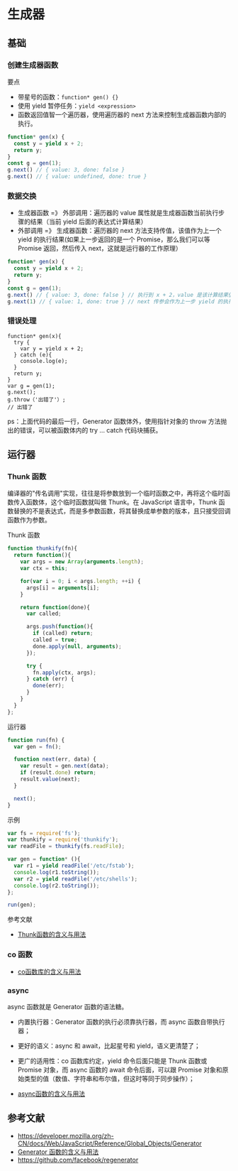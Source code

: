 # 生成器

## 基础

### 创建生成器函数

要点

- 带星号的函数：`function* gen() {}`
- 使用 yield 暂停任务：`yield <expression>`
- 函数返回值智一个遍历器，使用遍历器的 next 方法来控制生成器函数内部的执行。


```js
function* gen(x) {
  const y = yield x + 2;
  return y;
}
const g = gen(1);
g.next() // { value: 3, done: false }
g.next() // { value: undefined, done: true } 
```

### 数据交换

- 生成器函数 =》 外部调用：遍历器的 value 属性就是生成器函数当前执行步骤的结果（当前 yield 后面的表达式计算结果）
- 外部调用 =》 生成器函数：遍历器的 next 方法支持传值，该值作为上一个 yield 的执行结果(如果上一步返回的是一个 Promise，那么我们可以等 Promise 返回，然后传入 next，这就是运行器的工作原理）

```js
function* gen(x) {
  const y = yield x + 2;
  return y;
}
const g = gen(1);
g.next() // { value: 3, done: false } // 执行到 x + 2，value 是该计算结果值
g.next(1) // { value: 1, done: true } // next 传参会作为上一步 yield 的执行结果，所以 y 等于 1
```

### 错误处理

```
function* gen(x){
  try {
    var y = yield x + 2;
  } catch (e){ 
    console.log(e);
  }
  return y;
}
var g = gen(1);
g.next();
g.throw（'出错了'）;
// 出错了
```

ps：上面代码的最后一行，Generator 函数体外，使用指针对象的 throw 方法抛出的错误，可以被函数体内的 try ... catch 代码块捕获。

## 运行器

### Thunk 函数

编译器的"传名调用"实现，往往是将参数放到一个临时函数之中，再将这个临时函数传入函数体，这个临时函数就叫做 Thunk。在 JavaScript 语言中，Thunk 函数替换的不是表达式，而是多参数函数，将其替换成单参数的版本，且只接受回调函数作为参数。

Thunk 函数

```js
function thunkify(fn){
  return function(){
    var args = new Array(arguments.length);
    var ctx = this;

    for(var i = 0; i < args.length; ++i) {
      args[i] = arguments[i];
    }

    return function(done){
      var called;

      args.push(function(){
        if (called) return;
        called = true;
        done.apply(null, arguments);
      });

      try {
        fn.apply(ctx, args);
      } catch (err) {
        done(err);
      }
    }
  }
};
```

运行器

```js
function run(fn) {
  var gen = fn();

  function next(err, data) {
    var result = gen.next(data);
    if (result.done) return;
    result.value(next);
  }

  next();
}
```

示例

```js
var fs = require('fs');
var thunkify = require('thunkify');
var readFile = thunkify(fs.readFile);

var gen = function* (){
  var r1 = yield readFile('/etc/fstab');
  console.log(r1.toString());
  var r2 = yield readFile('/etc/shells');
  console.log(r2.toString());
};

run(gen);
```

参考文献

- [Thunk函数的含义与用法](https://www.ruanyifeng.com/blog/2015/04/generator.html)

### co 函数

- [co函数库的含义与用法](https://www.ruanyifeng.com/blog/2015/05/co.html)

### async

async 函数就是 Generator 函数的语法糖。

- 内置执行器：Generator 函数的执行必须靠执行器，而 async 函数自带执行器；
- 更好的语义：async 和 await，比起星号和 yield，语义更清楚了；
- 更广的适用性：co 函数库约定，yield 命令后面只能是 Thunk 函数或 Promise 对象，而 async 函数的 await 命令后面，可以跟 Promise 对象和原始类型的值（数值、字符串和布尔值，但这时等同于同步操作）；

- [async函数的含义与用法](https://www.ruanyifeng.com/blog/2015/05/async.html)

## 参考文献

- https://developer.mozilla.org/zh-CN/docs/Web/JavaScript/Reference/Global_Objects/Generator
- [Generator 函数的含义与用法](https://www.ruanyifeng.com/blog/2015/04/generator.html)
- https://github.com/facebook/regenerator
